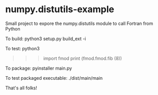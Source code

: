 # numpy.distutils-example
Small project to expore the numpy.distutils module to call Fortran from Python

To build:
  python3 setup.py build_ext -i

To test:
  python3
  >>> import fmod
  >>> print (fmod.fmod.fib (8))

To package:
  pyinstaller main.py

To test packaged executable:
  ./dist/main/main

That's all folks!
